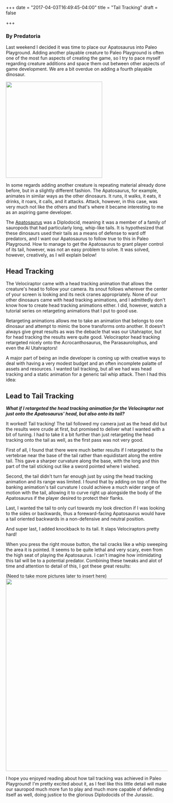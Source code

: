 +++
date = "2017-04-03T16:49:45-04:00"
title = "Tail Tracking"
draft = false

+++
### By Predatoria
Last weekend I decided it was time to place our Apatosaurus into Paleo Playground.  Adding another playable creature to Paleo Playground is often one of the most fun aspects of creating the game, so I try to pace myself regarding creature additions and space them out between other aspects of game development.  We are a bit overdue on adding a fourth playable dinosaur.

<img src="/images/TailTracking/Apato.png" width=300>

In some regards adding another creature is repeating material already done before, but in a slightly different fashion.  The Apatosaurus, for example, animates in similar ways as the other dinosaurs.  It runs, it walks, it eats, it drinks, it roars, it calls, and it attacks.  Attack, however, in this case, was very much not like the others and that's where it became interesting to me as an aspiring game developer.

The [Apatosaurus](https://en.wikipedia.org/wiki/Apatosaurus "Wikipedia Apatosaurus") was a Diplodocid, meaning it was a member of a family of sauropods that had particularly long, whip-like tails.  It is hypothesized that these dinosaurs used their tails as a means of defense to ward off predators, and I want our Apatosaurus to follow true to this in Paleo Playground.  How to manage to get the Apatosaurus to grant player control of its tail, however, was not an easy problem to solve.  It was solved, however, creatively, as I will explain below!

## Head Tracking

The Velociraptor came with a head tracking animation that allows the creature's head to follow your camera.  Its snout follows wherever the center of your screen is looking and its neck cranes appropriately.  None of our other dinosaurs came with head tracking animations, and I admittedly don't know how to create head tracking animations either.  I did, however, watch a tutorial series on retargeting animations that I put to good use.

Retargeting animations allows me to take an animation that belongs to one dinosaur and attempt to mimic the bone transforms onto another. It doesn't always give great results as was the debacle that was our Utahraptor, but for head tracking the results were quite good.  Velociraptor head tracking retargeted nicely onto the Acrocanthosaurus, the Parasaurolophus, and even the AI Utahraptors! 

A major part of being an indie developer is coming up with creative ways to deal with having a very modest budget and an often incomplete palatte of assets and resources.  I wanted tail tracking, but all we had was head tracking and a static animation for a generic tail whip attack.  Then I had this idea:

## Lead to Tail Tracking

***What if I retargeted the head tracking animation for the Velociraptor not just onto the Apatosaurus' head, but also onto its tail?***

It worked!  Tail tracking!  The tail followed my camera just as the head did but the results were crude at first, but promised to deliver what I wanted with a bit of tuning.  I had to take it a bit further than just retargeting the head tracking onto the tail as well, as the first pass was not very good.  

First of all, I found that there were much better results if I retargeted to the vertebrae near the base of the tail rather than equidistant along the entire tail.  This gave a sharper curvature along the base, with the long and thin part of the tail sticking out like a sword pointed where I wished.  

Second, the tail didn't turn far enough just by using the head tracking animation and its range was limited.  I found that by adding on top of this the banking animation's tail curvature I could achieve a much wider range of motion with the tail, allowing it to curve right up alongside the body of the Apatosaurus if the player desired to protect their flanks.

Last, I wanted the tail to only curl towards my look direction if I was looking to the sides or backwards, thus a foreward-facing Apatosaurus would have a tail oriented backwards in a non-defensive and neutral position.

And super last, I added knockback to its tail.  It slaps Velociraptors pretty hard!

When you press the right mouse button, the tail cracks like a whip sweeping the area it is pointed.  It seems to be quite lethal and very scary, even from the high seat of playing the Apatosaurus.  I can't imagine how intimidating this tail will be to a potential predator.  Combining these tweaks and alot of time and attention to detail of this, I got these great results:

(Need to take more pictures later to insert here)
<img src="/images/TailTracking/Tail1.png" width=600>

I hope you enjoyed reading about how tail tracking was achieved in Paleo Playground!  I'm pretty excited about it, as I feel like this little detail will make our sauropod much more fun to play and much more capable of defending itself as well, doing justice to the glorious Diplodocids of the Jurassic.

